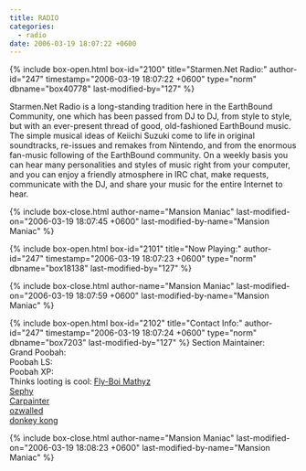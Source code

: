 ```yaml
---
title: RADIO
categories:
  - radio
date: 2006-03-19 18:07:22 +0600
---
```

{% include box-open.html box-id="2100" title="Starmen.Net Radio:" author-id="247" timestamp="2006-03-19 18:07:22 +0600" type="norm" dbname="box40778" last-modified-by="127" %}
<p>
Starmen.Net Radio is a long-standing tradition here in the EarthBound Community, one which has been passed from DJ to DJ, from style to style, but with an ever-present thread of good, old-fashioned EarthBound music.  The simple musical ideas of Keiichi Suzuki come to life in original soundtracks, re-issues and remakes from Nintendo, and from the enormous fan-music following of the EarthBound community.  On a weekly basis you can hear many personalities and styles of music right from your computer, and you can enjoy a friendly atmosphere in IRC chat, make requests, communicate with the DJ, and share your music for the entire Internet to hear.
</p>
{% include box-close.html author-name="Mansion Maniac" last-modified-on="2006-03-19 18:07:45 +0600" last-modified-by-name="Mansion Maniac" %}

{% include box-open.html box-id="2101" title="Now Playing:" author-id="247" timestamp="2006-03-19 18:07:23 +0600" type="norm" dbname="box18138" last-modified-by="127" %}
<?php include("./nowplaying.php"); ?>
{% include box-close.html author-name="Mansion Maniac" last-modified-on="2006-03-19 18:07:59 +0600" last-modified-by-name="Mansion Maniac" %}

{% include box-open.html box-id="2102" title="Contact Info:" author-id="247" timestamp="2006-03-19 18:07:24 +0600" type="norm" dbname="box7203" last-modified-by="127" %}
<table1 />
 Section Maintainer:<br />
 Grand Poobah:<br />
 Poobah LS:<br />
 Poobah XP:<br />
 Thinks looting is cool:
<table2 />
 <a href="mailto:DJMathyz[at]gmail[dot]com">Fly-Boi Mathyz</a><br />
 <a href="mailto:bill[at]billeager[dot]com">Sephy</a><br />
 <a href="mailto:carpainter[at]gmail[dot]com">Carpainter</a><br />
 <a href="mailto:ozwalled[at]gmail[dot]com">ozwalled</a><br />
 <a href="bill.gates@microsoft.com">donkey kong</a>
<table3 />

{% include box-close.html author-name="Mansion Maniac" last-modified-on="2006-03-19 18:08:23 +0600" last-modified-by-name="Mansion Maniac" %}
